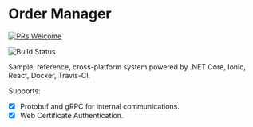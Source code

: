 # Order Manager

[![PRs Welcome](https://img.shields.io/badge/PRs-welcome-brightgreen.svg)](http://makeapullrequest.com)

![Build Status](https://travis-ci.com/profjordanov/realworld-microservices.svg?branch=master)

Sample, reference, cross-platform system powered by .NET Core, Ionic, React, Docker, Travis-CI.

Supports:
- [x] Protobuf and gRPC for internal communications.
- [x] Web Certificate Authentication.
